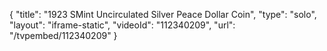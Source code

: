 {
    "title": "1923 SMint Uncirculated Silver Peace Dollar Coin",
    "type": "solo",
    "layout": "iframe-static",
    "videoId": "112340209",
    "url": "\/tvpembed\/112340209"
}